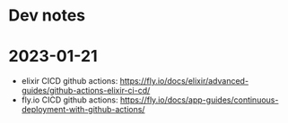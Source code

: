 # Dev notes

# 2023-01-21

- elixir CICD github actions: https://fly.io/docs/elixir/advanced-guides/github-actions-elixir-ci-cd/
- fly.io CICD github actions: https://fly.io/docs/app-guides/continuous-deployment-with-github-actions/
